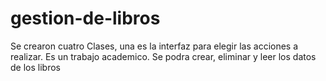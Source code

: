 # gestion-de-libros

Se crearon cuatro Clases, una es la interfaz para elegir las acciones a realizar.
Es un trabajo academico.
Se podra crear,  eliminar y leer los datos de los libros
